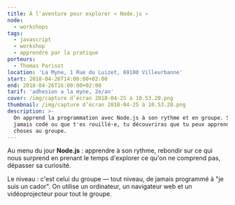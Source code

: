 ```yaml
---
title: À l'aventure pour explorer « Node.js »
node:
  - workshops
tags:
  - javascript
  - workshop
  - apprendre par la pratique
porteurs:
  - Thomas Parisot
location: 'La Myne, 1 Rue du Luizet, 69100 Villeurbanne'
start: 2018-04-26T14:00:00+02:00
end: 2018-04-26T16:00:00+02:00
tarif: 'adhesion a la myne, 2e/an'
cover: /img/capture d’écran 2018-04-25 à 10.53.20.png
thumbnail: /img/capture d’écran 2018-04-25 à 10.53.20.png
description: >-
  On apprend la programmation avec Node.js à son rythme et en groupe. Si t'as
  jamais codé ou que t'es rouillé·e, tu découvriras que tu peux apprendre des
  choses au groupe.
---
```

Au menu du jour **Node.js** : apprendre à son rythme, rebondir sur ce qui nous surprend en prenant le temps d'explorer ce qu'on ne comprend pas, dépasser sa curiosité.

Le niveau : c'est celui du groupe — tout niveau, de jamais programmé à "je suis un cador". On utilise un ordinateur, un navigateur web et un vidéoprojecteur pour tout le groupe.
